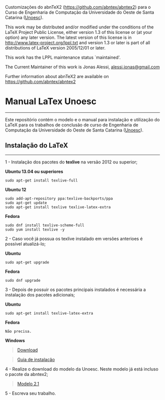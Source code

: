  Customizações do abnTeX2 (https://github.com/abntex/abntex2) para o Curso de Engenharia de Computação da Universidade do Oeste de Santa Catarina ([Unoesc](www.unoesc.edu.br)).

 This work may be distributed and/or modified under the
 conditions of the LaTeX Project Public License, either version 1.3
 of this license or (at your option) any later version.
 The latest version of this license is in
 http://www.latex-project.org/lppl.txt
 and version 1.3 or later is part of all distributions of LaTeX
 version 2005/12/01 or later.

 This work has the LPPL maintenance status `maintained'.
 
  The Current Maintainer of this work is Jonas Alessi, alessi.jonas@gmail.com

 Further information about abnTeX2 are available on https://github.com/abntex/abntex2
 
# Manual LaTex Unoesc
----

Este repositório contém o modelo e o manual para instalação e utilização do LaTeX para os trabalhos de conclusão de curso de Engenharia de Computação da Universidade do Oeste de Santa Catarina ([Unoesc](www.unoesc.edu.br)).


## Instalação do LaTeX
----

1 - Instalação dos pacotes do **texlive** na versão 2012 ou superior;

**Ubuntu 13.04 ou superiores**

    sudo apt-get install texlive-full
    
**Ubuntu 12**

    sudo add-apt-repository ppa:texlive-backports/ppa
    sudo apt-get update
    sudo apt-get install texlive texlive-latex-extra

**Fedora**

    sudo dnf install texlive-scheme-full
    sudo yum install texlive -y

2 - Caso você já possua os texlive instalado em versões anterioes é possível  atualizá-lo;


**Ubuntu**

    sudo apt-get upgrade
         
**Fedora**

    sudo dnf upgrade


3 - Depois de possuir os pacotes principais instalados é necessária a instalação dos pacotes adicionais;

**Ubuntu**

    sudo apt-get install texlive-latex-extra

**Fedora**

    Não precisa.

**Windows**

> [Download](http://miktex.org/download)

> [Guia de instalação](http://docs.miktex.org/2.9/manual/installing.html)

4 - Realize o download do modelo da Unoesc. Neste modelo já está incluso o pacote da abntex2;

 > [Modelo 2.1](https://github.com/jonasalessi/abntex2-unoesc/archive/TAG.2.1.zip)
 
5 - Escreva seu trabalho.

